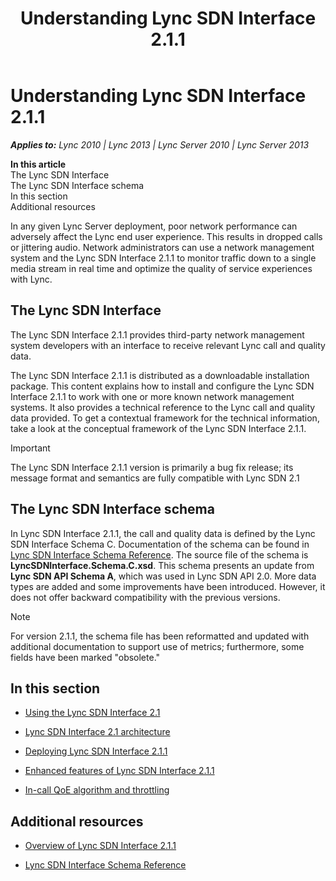 ﻿---
title: Understanding Lync SDN Interface 2.1.1
TOCTitle: Understanding Lync SDN Interface 2.1.1
ms:assetid: 4c97bce1-4b8b-4c13-8ec6-99eed59d88fc
ms:mtpsurl: https://msdn.microsoft.com/en-us/library/Dn785193(v=office.15)
ms:contentKeyID: 62952675
ms.date: 02/16/2015
mtps_version: v=office.15
---

# Understanding Lync SDN Interface 2.1.1


_**Applies to:** Lync 2010 | Lync 2013 | Lync Server 2010 | Lync Server 2013_

**In this article**  
The Lync SDN Interface  
The Lync SDN Interface schema  
In this section  
Additional resources  

In any given Lync Server deployment, poor network performance can adversely affect the Lync end user experience. This results in dropped calls or jittering audio. Network administrators can use a network management system and the Lync SDN Interface 2.1.1 to monitor traffic down to a single media stream in real time and optimize the quality of service experiences with Lync.

## The Lync SDN Interface

The Lync SDN Interface 2.1.1 provides third-party network management system developers with an interface to receive relevant Lync call and quality data.

The Lync SDN Interface 2.1.1 is distributed as a downloadable installation package. This content explains how to install and configure the Lync SDN Interface 2.1.1 to work with one or more known network management systems. It also provides a technical reference to the Lync call and quality data provided. To get a contextual framework for the technical information, take a look at the conceptual framework of the Lync SDN Interface 2.1.1.


> [!IMPORTANT]
> <P>The Lync SDN Interface 2.1.1 version is primarily a bug fix release; its message format and semantics are fully compatible with Lync SDN 2.1</P>



## The Lync SDN Interface schema

In Lync SDN Interface 2.1.1, the call and quality data is defined by the Lync SDN Interface Schema C. Documentation of the schema can be found in [Lync SDN Interface Schema Reference](lync-sdn-interface-schema-reference.md). The source file of the schema is **LyncSDNInterface.Schema.C.xsd**. This schema presents an update from **Lync SDN API Schema A**, which was used in Lync SDN API 2.0. More data types are added and some improvements have been introduced. However, it does not offer backward compatibility with the previous versions.


> [!NOTE]
> <P>For version 2.1.1, the schema file has been reformatted and updated with additional documentation to support use of metrics; furthermore, some fields have been marked "obsolete."</P>



## In this section

  - [Using the Lync SDN Interface 2.1](using-the-lync-sdn-interface-2-1.md)

  - [Lync SDN Interface 2.1 architecture](lync-sdn-interface-2-1-architecture.md)

  - [Deploying Lync SDN Interface 2.1.1](deploying-lync-sdn-interface-2-1-1.md)

  - [Enhanced features of Lync SDN Interface 2.1.1](enhanced-features-of-lync-sdn-interface-2-1-1.md)

  - [In-call QoE algorithm and throttling](in-call-qoe-algorithm-and-throttling.md)

## Additional resources

  - [Overview of Lync SDN Interface 2.1.1](overview-of-lync-sdn-interface-2-1-1.md)

  - [Lync SDN Interface Schema Reference](lync-sdn-interface-schema-reference.md)

